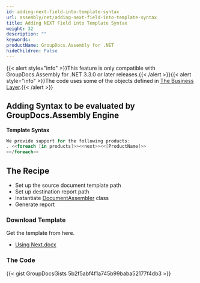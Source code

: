 ```yaml
---
id: adding-next-field-into-template-syntax
url: assembly/net/adding-next-field-into-template-syntax
title: Adding NEXT Field into Template Syntax
weight: 32
description: ""
keywords: 
productName: GroupDocs.Assembly for .NET
hideChildren: False
---
```

{{< alert style="info" >}}This feature is only compatible with GroupDocs.Assembly for .NET 3.3.0 or later releases.{{< /alert >}}{{< alert style="info" >}}The code uses some of the objects defined in [The Business Layer](https://docs.groupdocs.com/assembly/net/the-business-layer/).{{< /alert >}}

## Adding Syntax to be evaluated by GroupDocs.Assembly Engine

**Template Syntax**

```csharp
We provide support for the following products:
. <<foreach [in products]>><<next>><<[ProductName]>>
<</foreach>>
```

## The Recipe

*   Set up the source document template path
*   Set up destination report path
*   Instantiate [DocumentAssembler](https://apireference.groupdocs.com/net/assembly/groupdocs.assembly/documentassembler) class
*   Generate report

### Download Template

Get the template from here.

*   [Using Next.docx](https://github.com/groupdocs-assembly/GroupDocs.Assembly-for-.NET/blob/master/Examples/Data/Source/Word%20Templates/Using%20Next.docx?raw=true)

### The Code

{{< gist GroupDocsGists 5b2f5abf4f1a745b99baba52177f4db3 >}}
